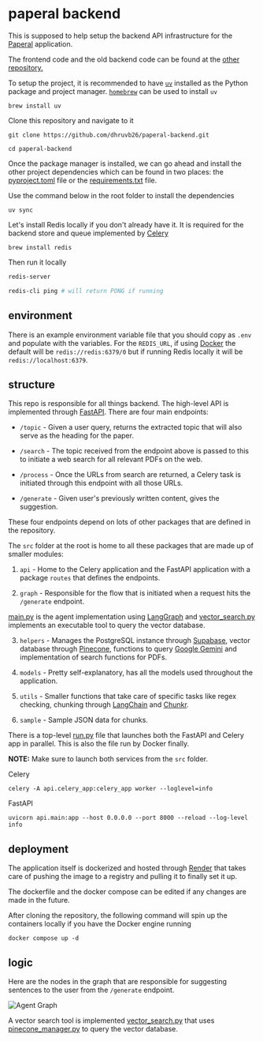 # paperal backend

This is supposed to help setup the backend API infrastructure for the [Paperal](https://paperal.com/) application.

The frontend code and the old backend code can be found at the [other repository.](https://github.com/dhruvb26/paperal)

To setup the project, it is recommended to have [`uv`](https://github.com/astral-sh/uv) installed as the Python package and project manager. [`homebrew`](https://brew.sh/) can be used to install `uv`

```
brew install uv
```

Clone this repository and navigate to it

```
git clone https://github.com/dhruvb26/paperal-backend.git

cd paperal-backend
```

Once the package manager is installed, we can go ahead and install the other project dependencies which can be found in two places: the [pyproject.toml](pyproject.toml) file or the [requirements.txt](requirements.txt) file.

Use the command below in the root folder to install the dependencies

```
uv sync
```

Let's install Redis locally if you don't already have it. It is required for the backend store and queue implemented by [Celery](https://docs.celeryq.dev/)

```
brew install redis
```

Then run it locally

```bash
redis-server

redis-cli ping # will return PONG if running
```

## environment

There is an example environment variable file that you should copy as `.env` and populate with the variables. For the `REDIS_URL`, if using [Docker](https://www.docker.com/) the default will be `redis://redis:6379/0` but if running Redis locally it will be `redis://localhost:6379`.

## structure

This repo is responsible for all things backend. The high-level API is implemented through [FastAPI](https://fastapi.tiangolo.com/). There are four main endpoints:

- `/topic` - Given a user query, returns the extracted topic that will also serve as the heading for the paper.

- `/search` - The topic received from the endpoint above is passed to this to initiate a web search for all relevant PDFs on the web.

- `/process` - Once the URLs from search are returned, a Celery task is initiated through this endpoint with all those URLs.

- `/generate` - Given user's previously written content, gives the suggestion.

These four endpoints depend on lots of other packages that are defined in the repository.

The `src` folder at the root is home to all these packages that are made up of smaller modules:

1. `api` - Home to the Celery application and the FastAPI application with a package `routes` that defines the endpoints.

2. `graph` - Responsible for the flow that is initiated when a request hits the `/generate` endpoint.

[main.py](src/graph/main.py) is the agent implementation using [LangGraph](https://langchain-ai.github.io/langgraph/) and [vector_search.py](src/graph/vector_search.py) implements an executable tool to query the vector database.

3. `helpers` - Manages the PostgreSQL instance through [Supabase](https://supabase.com/), vector database through [Pinecone](https://www.pinecone.io/), functions to query [Google Gemini](https://ai.google.dev/) and implementation of search functions for PDFs.

4. `models` - Pretty self-explanatory, has all the models used throughout the application.

5. `utils` - Smaller functions that take care of specific tasks like regex checking, chunking through [LangChain](https://www.langchain.com/) and [Chunkr](https://chunkr.ai/).

6. `sample` - Sample JSON data for chunks.

There is a top-level [run.py](src/run.py) file that launches both the FastAPI and Celery app in parallel. This is also the file run by Docker finally.

**NOTE:** Make sure to launch both services from the `src` folder.

Celery

```
celery -A api.celery_app:celery_app worker --loglevel=info
```

FastAPI

```
uvicorn api.main:app --host 0.0.0.0 --port 8000 --reload --log-level info
```

## deployment

The application itself is dockerized and hosted through [Render](https://render.com/) that takes care of pushing the image to a registry and pulling it to finally set it up.

The dockerfile and the docker compose can be edited if any changes are made in the future.

After cloning the repository, the following command will spin up the containers locally if you have the Docker engine running

```
docker compose up -d
```

## logic

Here are the nodes in the graph that are responsible for suggesting sentences to the user from the `/generate` endpoint.

![Agent Graph](https://kj48tgjk7j.ufs.sh/f/5MeKTsJiYbqPU6NhlW35Rdvis4TopwYPVhneONtZ0H3XJCFz)

A vector search tool is implemented [vector_search.py](src/graph/vector_search.py) that uses [pinecone_manager.py](src/helpers/managers/pinecone_manager.py) to query the vector database.
